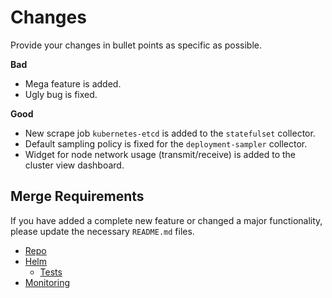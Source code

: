 # Changes

Provide your changes in bullet points as specific as possible.

**Bad**

- Mega feature is added.
- Ugly bug is fixed.

**Good**

- New scrape job `kubernetes-etcd` is added to the `statefulset` collector.
- Default sampling policy is fixed for the `deployment-sampler` collector.
- Widget for node network usage (transmit/receive) is added to the cluster view dashboard.

## Merge Requirements

If you have added a complete new feature or changed a major functionality, please update the necessary `README.md` files.

- [Repo](/README.md)
- [Helm](/helm/README.md)
  - [Tests](/helm/tests/)
- [Monitoring](/monitoring/README.md)

